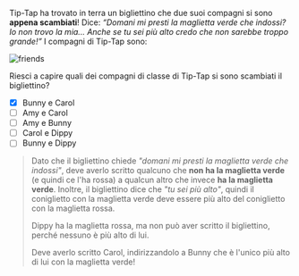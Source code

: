 Tip-Tap ha trovato in terra un bigliettino che due suoi compagni si sono **appena scambiati**! Dice:
_“Domani mi presti la maglietta verde che indossi? Io non trovo la mia... Anche se tu sei più alto credo che non sarebbe troppo grande!”_
I compagni di Tip-Tap sono:

![friends](fig.asy)

Riesci a capire quali dei compagni di classe di Tip-Tap si sono scambiati il bigliettino?

- [x] Bunny e Carol
- [ ] Amy e Carol
- [ ] Amy e Bunny 
- [ ] Carol e Dippy
- [ ] Bunny e Dippy

> Dato che il bigliettino chiede _"domani mi presti la maglietta verde che indossi"_, deve averlo scritto qualcuno che **non ha la maglietta verde** (e quindi ce l'ha rossa) a qualcun altro che invece **ha la maglietta verde**.
> Inoltre, il bigliettino dice che _"tu sei più alto"_, quindi il coniglietto con la maglietta verde deve essere più alto del coniglietto con la maglietta rossa.
> 
> Dippy ha la maglietta rossa, ma non può aver scritto il bigliettino, perché nessuno è più alto di lui.
> 
> Deve averlo scritto Carol, indirizzandolo a Bunny che è l'unico più alto di lui con la maglietta verde!
